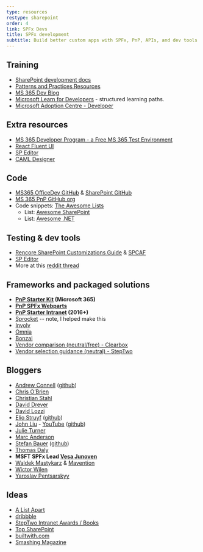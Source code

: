 ```yaml
---
type: resources
restype: sharepoint
order: 4
link: SPFx Devs
title: SPFx development
subtitle: Build better custom apps with SPFx, PnP, APIs, and dev tools
---
```


## Training

* [SharePoint development docs](https://learn.microsoft.com/sharepoint/dev/)
* [Patterns and Practices Resources](https://pnp.github.io/)
* [MS 365 Dev Blog](https://devblogs.microsoft.com/microsoft365dev/)
* [Microsoft Learn for Developers](https://learn.microsoft.com/training/roles/developer/) - structured learning paths.
* [Microsoft Adoption Centre - Developer](https://adoption.microsoft.com/en-us/roles/developer/)

## Extra resources

* [MS 365 Developer Program - a Free MS 365 Test Environment](https://developer.microsoft.com/en-us/microsoft-365/dev-program)
* [React Fluent UI](https://developer.microsoft.com/en-us/fluentui)
* [SP Editor](https://www.reddit.com/r/sharepoint/comments/677cq0/sp_editor_this_chrome_extension_adds_a_sharepoint/)
* [CAML Designer](http://www.camldesigner.com/)

## Code

* [MS365 OfficeDev GitHub](https://github.com/OfficeDev) & [SharePoint GitHub](https://github.com/SharePoint)
* [MS 365 PnP GitHub org](https://github.com/pnp)
* Code snippets: [The Awesome Lists](https://github.com/sindresorhus/awesome)
  * List: [Awesome SharePoint](https://github.com/BSUG/awesome-sharepoint)
  * List: [Awesome .NET](https://github.com/quozd/awesome-dotnet)

## Testing & dev tools

* [Rencore SharePoint Customizations Guide](https://rencore.com/sharepoint-customizations-guide/) & [SPCAF](https://rencore.com)
* [SP Editor](https://chrome.google.com/webstore/detail/sp-editor/ecblfcmjnbbgaojblcpmjoamegpbodhd?hl=en)
* More at this [reddit thread](https://www.reddit.com/r/sharepoint/comments/3xur5o/useful_sharepoint_dev_tools/)

## Frameworks and packaged solutions

* **[PnP Starter Kit](https://github.com/pnp/sp-starter-kit) (Microsoft 365)**
* **[PnP SPFx Webparts](https://github.com/pnp/sp-dev-fx-webparts)**
* **[PnP Starter Intranet](https://github.com/SharePoint/PnP/tree/master/Solutions/Business.StarterIntranet) (2016+)**
* [Sprocket](https://sprocket365.com) -- note, I helped make this
* [Involv](https://www.involv-intranet.com/)
* [Omnia](https://www.omniaintranet.com/)
* [Bonzai](http://bonzai-intranet.com/)
* [Vendor comparison (neutral/free) - Clearbox](https://www.clearbox.co.uk/2025-intranet-report-clearbox/)
* [Vendor selection guidance (neutral) - StepTwo](http://www.steptwo.com.au/papers/out-of-the-box-intranet-solution/)

## Bloggers

* [Andrew Connell](http://www.andrewconnell.com/) ([github](https://github.com/andrewconnell))
* [Chris O’Brien](http://www.sharepointnutsandbolts.com/)
* [Christian Stahl](http://chrisstahl.wordpress.com)
* [David Drever](http://prairiedeveloper.com/)
* [David Lozzi](https://davidlozzi.com)
* [Elio Struyf](http://www.eliostruyf.com) ([github](https://github.com/estruyf))
* [John Liu](http://johnliu.net) - [YouTube](https://www.youtube.com/c/JohnLiu/playlists) ([github](https://github.com/johnnliu))
* [Julie Turner](https://julieturner.net/)
* [Marc Anderson](http://sympmarc.com/)
* [Stefan Bauer](http://www.n8d.at/blog/) ([github](https://github.com/StfBauer?tab=repositories))
* [Thomas Daly](https://thomasdaly.net)
* **MSFT SPFx Lead [Vesa Junoven](https://blogs.msdn.microsoft.com/vesku/)**
* [Waldek Mastykarz](http://blog.mastykarz.nl) & [Mavention](http://www.mavention.com/blog)
* [Wictor Wilen](http://www.wictorwilen.se/)
* [Yaroslav Pentsarskyy](https://www.origamiconnect.com/articles)

## Ideas

* [A List Apart](http://alistapart.com/topics)
* [dribbble](https://dribbble.com/)
* [StepTwo Intranet Awards / Books](http://www.steptwo.com.au/)
* [Top SharePoint](http://www.topsharepoint.com/)
* [builtwith.com](http://builtwith.com/)
* [Smashing Magazine](https://www.smashingmagazine.com/)
